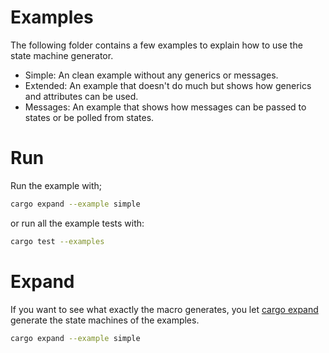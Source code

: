 # Examples
The following folder contains a few examples to explain how to use the state machine generator. 

- Simple: An clean example without any generics or messages.
- Extended: An example that doesn't do much but shows how generics and attributes can be used.
- Messages: An example that shows how messages can be passed to states or be polled from states.

# Run
Run the example with;
```bash
cargo expand --example simple
```
or run all the example tests with:
```bash
cargo test --examples
```

# Expand
If you want to see what exactly the macro generates, you let [cargo expand](https://github.com/dtolnay/cargo-expand) generate the state machines of the examples.
```bash
cargo expand --example simple
```
